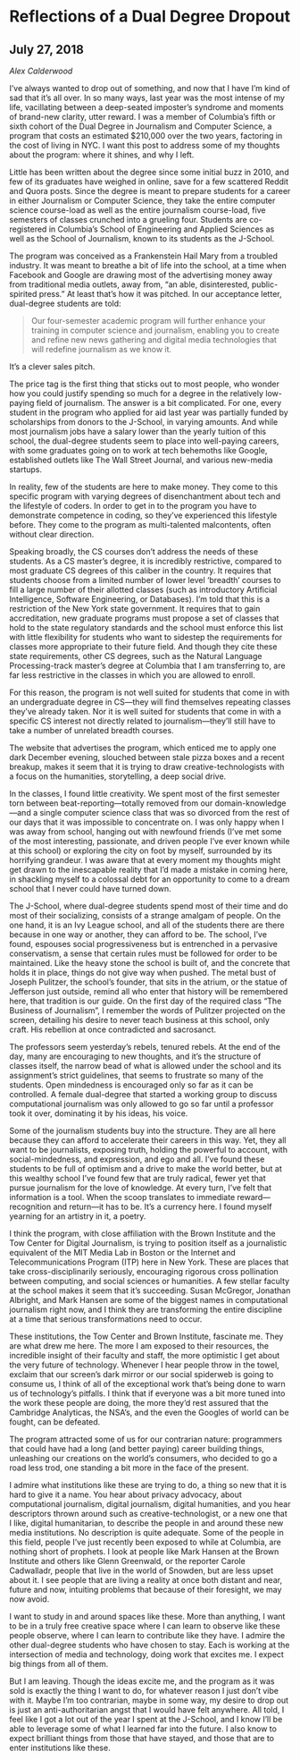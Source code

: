# Reflections of a Dual Degree Dropout
## July 27, 2018

_Alex Calderwood_

I’ve always wanted to drop out of something, and now that I have I’m kind of sad that it’s all over. In so many ways, last year was the most intense of my life, vacillating between a deep-seated imposter’s syndrome and moments of brand-new clarity, utter reward. I was a member of Columbia’s fifth or sixth cohort of the Dual Degree in Journalism and Computer Science, a program that costs an estimated $210,000 over the two years, factoring in the cost of living in NYC. I want this post to address some of my thoughts about the program: where it shines, and why I left.



Little has been written about the degree since some initial buzz in 2010, and few of its graduates have weighed in online, save for a few scattered Reddit and Quora posts. Since the degree is meant to prepare students for a career in either Journalism or Computer Science, they take the entire computer science course-load as well as the entire journalism course-load, five semesters of classes crunched into a grueling four. Students are co-registered in Columbia’s School of Engineering and Applied Sciences as well as the School of Journalism, known to its students as the J-School.



The program was conceived as a Frankenstein Hail Mary from a troubled industry. It was meant to breathe a bit of life into the school, at a time when Facebook and Google are drawing most of the advertising money away from traditional media outlets, away from, “an able, disinterested, public-spirited press.” At least that’s how it was pitched. In our acceptance letter, dual-degree students are told:


> Our four-semester academic program will further enhance your training in computer science and journalism, enabling you to create and refine new news gathering and digital media technologies that will redefine journalism as we know it.


It’s a clever sales pitch.



The price tag is the first thing that sticks out to most people, who wonder how you could justify spending so much for a degree in the relatively low-paying field of journalism. The answer is a bit complicated. For one, every student in the program who applied for aid last year was partially funded by scholarships from donors to the J-School, in varying amounts. And while most journalism jobs have a salary lower than the yearly tuition of this school, the dual-degree students seem to place into well-paying careers, with some graduates going on to work at tech behemoths like Google, established outlets like The Wall Street Journal, and various new-media startups.



In reality, few of the students are here to make money. They come to this specific program with varying degrees of disenchantment about tech and the lifestyle of coders. In order to get in to the program you have to demonstrate competence in coding, so they’ve experienced this lifestyle before. They come to the program as multi-talented malcontents, often without clear direction.



Speaking broadly, the CS courses don’t address the needs of these students. As a CS master’s degree, it is incredibly restrictive, compared to most graduate CS degrees of this caliber in the country. It requires that students choose from a limited number of lower level ‘breadth’ courses to fill a large number of their allotted classes (such as introductory Artificial Intelligence, Software Engineering, or Databases). I’m told that this is a restriction of the New York state government. It requires that to gain accreditation, new graduate programs must propose a set of classes that hold to the state regulatory standards and the school must enforce this list with little flexibility for students who want to sidestep the requirements for classes more appropriate to their future field. And though they cite these state requirements, other CS degrees, such as the Natural Language Processing-track master’s degree at Columbia that I am transferring to, are far less restrictive in the classes in which you are allowed to enroll.



For this reason, the program is not well suited for students that come in with an undergraduate degree in CS—they will find themselves repeating classes they’ve already taken. Nor it is well suited for students that come in with a specific CS interest not directly related to journalism—they’ll still have to take a number of unrelated breadth courses.



The website that advertises the program, which enticed me to apply one dark December evening, slouched between stale pizza boxes and a recent breakup, makes it seem that it is trying to draw creative-technologists with a focus on the humanities, storytelling, a deep social drive.



In the classes, I found little creativity. We spent most of the first semester torn between beat-reporting—totally removed from our domain-knowledge—and a single computer science class that was so divorced from the rest of our days that it was impossible to concentrate on. I was only happy when I was away from school, hanging out with newfound friends (I’ve met some of the most interesting, passionate, and driven people I’ve ever known while at this school) or exploring the city on foot by myself, surrounded by its horrifying grandeur. I was aware that at every moment my thoughts might get drawn to the inescapable reality that I’d made a mistake in coming here, in shackling myself to a colossal debt for an opportunity to come to a dream school that I never could have turned down.



The J-School, where dual-degree students spend most of their time and do most of their socializing, consists of a strange amalgam of people. On the one hand, it is an Ivy League school, and all of the students there are there because in one way or another, they can afford to be. The school, I’ve found, espouses social progressiveness but is entrenched in a pervasive conservatism, a sense that certain rules must be followed for order to be maintained. Like the heavy stone the school is built of, and the concrete that holds it in place, things do not give way when pushed. The metal bust of Joseph Pulitzer, the school’s founder, that sits in the atrium, or the statue of Jefferson just outside, remind all who enter that history will be remembered here, that tradition is our guide. On the first day of the required class “The Business of Journalism”, I remember the words of Pulitzer projected on the screen, detailing his desire to never teach business at this school, only craft. His rebellion at once contradicted and sacrosanct.



The professors seem yesterday’s rebels, tenured rebels. At the end of the day, many are encouraging to new thoughts, and it’s the structure of classes itself, the narrow bead of what is allowed under the school and its assignment’s strict guidelines, that seems to frustrate so many of the students. Open mindedness is encouraged only so far as it can be controlled. A female dual-degree that started a working group to discuss computational journalism was only allowed to go so far until a professor took it over, dominating it by his ideas, his voice.



Some of the journalism students buy into the structure. They are all here because they can afford to accelerate their careers in this way. Yet, they all want to be journalists, exposing truth, holding the powerful to account, with social-mindedness, and expression, and ego and all. I’ve found these students to be full of optimism and a drive to make the world better, but at this wealthy school I’ve found few that are truly radical, fewer yet that pursue journalism for the love of knowledge. At every turn, I’ve felt that information is a tool. When the scoop translates to immediate reward—recognition and return—it has to be. It’s a currency here. I found myself yearning for an artistry in it, a poetry.



I think the program, with close affiliation with the Brown Institute and the Tow Center for Digital Journalism, is trying to position itself as a journalistic equivalent of the MIT Media Lab in Boston or the Internet and Telecommunications Program (ITP) here in New York. These are places that take cross-disciplinarily seriously, encouraging rigorous cross pollination between computing, and social sciences or humanities. A few stellar faculty at the school makes it seem that it’s succeeding. Susan McGregor, Jonathan Albright, and Mark Hansen are some of the biggest names in computational journalism right now, and I think they are transforming the entire discipline at a time that serious transformations need to occur.



These institutions, the Tow Center and Brown Institute, fascinate me. They are what drew me here. The more I am exposed to their resources, the incredible insight of their faculty and staff, the more optimistic I get about the very future of technology. Whenever I hear people throw in the towel, exclaim that our screen’s dark mirror or our social spiderweb is going to consume us, I think of all of the exceptional work that’s being done to warn us of technology’s pitfalls. I think that if everyone was a bit more tuned into the work these people are doing, the more they’d rest assured that the Cambridge Analyticas, the NSA’s, and the even the Googles of world can be fought, can be defeated.



The program attracted some of us for our contrarian nature: programmers that could have had a long (and better paying) career building things, unleashing our creations on the world’s consumers, who decided to go a road less trod, one standing a bit more in the face of the present.



I admire what institutions like these are trying to do, a thing so new that it is hard to give it a name. You hear about privacy advocacy, about computational journalism, digital journalism, digital humanities, and you hear descriptors thrown around such as creative-technologist, or a new one that I like, digital humanitarian, to describe the people in and around these new media institutions. No description is quite adequate. Some of the people in this field, people I’ve just recently been exposed to while at Columbia, are nothing short of prophets. I look at people like Mark Hansen at the Brown Institute and others like Glenn Greenwald, or the reporter Carole Cadwalladr, people that live in the world of Snowden, but are less upset about it. I see people that are living a reality at once both distant and near, future and now, intuiting problems that because of their foresight, we may now avoid.


I want to study in and around spaces like these. More than anything, I want to be in a truly free creative space where I can learn to observe like these people observe, where I can learn to contribute like they have. I admire the other dual-degree students who have chosen to stay. Each is working at the intersection of media and technology, doing work that excites me. I expect big things from all of them.



But I am leaving. Though the ideas excite me, and the program as it was sold is exactly the thing I want to do, for whatever reason I just don’t vibe with it. Maybe I’m too contrarian, maybe in some way, my desire to drop out is just an anti-authoritarian angst that I would have felt anywhere. All told, I feel like I got a lot out of the year I spent at the J-School, and I know I’ll be able to leverage some of what I learned far into the future. I also know to expect brilliant things from those that have stayed, and those that are to enter institutions like these.
